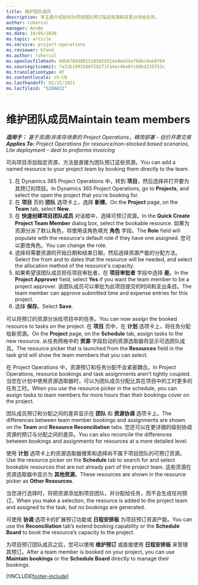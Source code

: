 ```yaml
---
title: 维护团队成员
description: 本主题介绍如何为项目团队预订指定资源和将其分派给任务。
author: ruhercul
manager: AnnBe
ms.date: 10/05/2020
ms.topic: article
ms.service: project-operations
ms.reviewer: kfend
ms.author: ruhercul
ms.openlocfilehash: 60b6788d881518502d314e9ee5daf6bbc0ae8764
ms.sourcegitcommit: fa32b1893286f20271fa4ec4be8fc68bd135f53c
ms.translationtype: HT
ms.contentlocale: zh-CN
ms.lasthandoff: 02/15/2021
ms.locfileid: "5286822"
---
```

# <a name="maintain-team-members"></a><span data-ttu-id="5c721-103">维护团队成员</span><span class="sxs-lookup"><span data-stu-id="5c721-103">Maintain team members</span></span>

<span data-ttu-id="5c721-104">_**适用于：** 基于资源/非库存场景的 Project Operations，精简部署 - 估价开票交易_</span><span class="sxs-lookup"><span data-stu-id="5c721-104">_**Applies To:** Project Operations for resource/non-stocked based scenarios, Lite deployment - deal to proforma invoicing_</span></span>

<span data-ttu-id="5c721-105">可向项目添加指定资源，方法是直接为团队预订这些资源。</span><span class="sxs-lookup"><span data-stu-id="5c721-105">You can add a named resource to your project team by booking them directly to the team.</span></span>

1. <span data-ttu-id="5c721-106">在 Dynamics 365 Project Operations 中，转到 **项目**，然后选择并打开要为其预订的项目。</span><span class="sxs-lookup"><span data-stu-id="5c721-106">In Dynamics 365 Project Operations, go to **Projects**, and select the open the project that you're booking for.</span></span>
2. <span data-ttu-id="5c721-107">在 **项目** 页的 **团队** 选项卡上，选择 **新建**。</span><span class="sxs-lookup"><span data-stu-id="5c721-107">On the **Project** page, on the **Team** tab, select **New**.</span></span> 
3. <span data-ttu-id="5c721-108">在 **快速创建项目团队成员** 对话框中，选择可预订资源。</span><span class="sxs-lookup"><span data-stu-id="5c721-108">In the **Quick Create Project Team Member** dialog box, select the bookable resource.</span></span> <span data-ttu-id="5c721-109">如果为资源分派了默认角色，将使用该角色填充 **角色** 字段。</span><span class="sxs-lookup"><span data-stu-id="5c721-109">The **Role** field will populate with the resource's default role if they have one assigned.</span></span> <span data-ttu-id="5c721-110">您可以更改角色。</span><span class="sxs-lookup"><span data-stu-id="5c721-110">You can change the role.</span></span> 
4. <span data-ttu-id="5c721-111">选择将需要资源的开始日期和结束日期，然后选择资源产能的分配方法。</span><span class="sxs-lookup"><span data-stu-id="5c721-111">Select the from and to dates that the resource will be needed, and select the allocation method of the resource's capacity.</span></span> 
5. <span data-ttu-id="5c721-112">如果希望该团队成员担任项目审批者，在 **项目审批者** 字段中选择 **是**。</span><span class="sxs-lookup"><span data-stu-id="5c721-112">In the **Project Approver** field, select **Yes** if you want the team member to be a project approver.</span></span> <span data-ttu-id="5c721-113">该团队成员可以审批为此项目提交的时间和支出条目。</span><span class="sxs-lookup"><span data-stu-id="5c721-113">The team member can approve submitted time and expense entries for this project.</span></span> 
6. <span data-ttu-id="5c721-114">选择 **保存**。</span><span class="sxs-lookup"><span data-stu-id="5c721-114">Select **Save**.</span></span>

<span data-ttu-id="5c721-115">可以将预订的资源分派给项目中的任务。</span><span class="sxs-lookup"><span data-stu-id="5c721-115">You can now assign the booked resource to tasks on the project.</span></span> <span data-ttu-id="5c721-116">在 **项目** 页中，在 **计划** 选项卡上，将任务分配给新资源。</span><span class="sxs-lookup"><span data-stu-id="5c721-116">On the **Project** page, on the **Schedule** tab, assign tasks to the new resource.</span></span> <span data-ttu-id="5c721-117">从任务网格中的 **资源** 字段启动的资源选取器将显示可选团队成员。</span><span class="sxs-lookup"><span data-stu-id="5c721-117">The resource picker that is launched from the **Resources** field in the task grid will show the team members that you can select.</span></span>


<span data-ttu-id="5c721-118">在 Project Operations 中，资源预订和任务分配不会紧密耦合。</span><span class="sxs-lookup"><span data-stu-id="5c721-118">In Project Operations, resource bookings and task assignments aren't tightly coupled.</span></span> <span data-ttu-id="5c721-119">当您在计划中使用资源选取器时，可以为团队成员分配比其在项目中的工时更多的任务工时。</span><span class="sxs-lookup"><span data-stu-id="5c721-119">When you use the resource picker in the schedule, you can assign tasks to team members for more hours than their bookings cover on the project.</span></span>

<span data-ttu-id="5c721-120">团队成员预订和分配之间的差异显示在 **团队** 和 **资源协调** 选项卡上。</span><span class="sxs-lookup"><span data-stu-id="5c721-120">The differences between team member bookings and assignments are shown on the **Team** and **Resource Reconciliation** tabs.</span></span> <span data-ttu-id="5c721-121">您还可以在更详细的级别协调资源的预订与分配之间的差异。</span><span class="sxs-lookup"><span data-stu-id="5c721-121">You can also reconcile the differences between bookings and assignments for resources at a more detailed level.</span></span>

<span data-ttu-id="5c721-122">使用 **计划** 选项卡上的资源选取器搜索和选择尚不属于项目团队的可预订资源。</span><span class="sxs-lookup"><span data-stu-id="5c721-122">Use the resource picker on the **Schedule** tab to search for and select bookable resources that are not already part of the project team.</span></span> <span data-ttu-id="5c721-123">这些资源在资源选取器中显示为 **其他资源**。</span><span class="sxs-lookup"><span data-stu-id="5c721-123">These resources are shown in the resource picker as **Other Resources**.</span></span>

<span data-ttu-id="5c721-124">当您进行选择时，将把资源添加到项目团队，并分配给任务，而不会生成任何预订。</span><span class="sxs-lookup"><span data-stu-id="5c721-124">When you make a selection, the resource is added to the project team and assigned to the task, but no bookings are generated.</span></span>

<span data-ttu-id="5c721-125">可使用 **协调** 选项卡的扩展预订功能或 **日程安排板** 为项目预订资源产能。</span><span class="sxs-lookup"><span data-stu-id="5c721-125">You can use the **Reconciliation** tab’s extend booking capability or the **Schedule Board** to book the resource’s capacity to the project.</span></span>

<span data-ttu-id="5c721-126">为项目预订团队成员之后，您可以使用 **维护预订** 或直接使用 **日程安排板** 来管理其预订。</span><span class="sxs-lookup"><span data-stu-id="5c721-126">After a team member is booked on your project, you can use **Maintain bookings** or the **Schedule Board** directly to manage their bookings.</span></span>


[!INCLUDE[footer-include](../includes/footer-banner.md)]